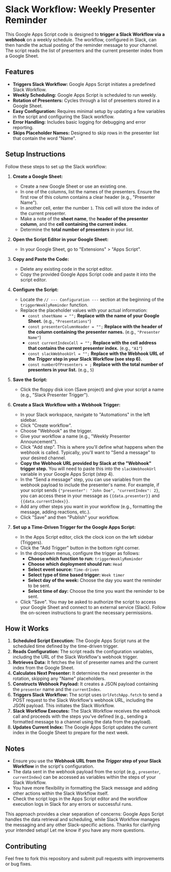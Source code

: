 # Slack Workflow: Weekly Presenter Reminder

This Google Apps Script code is designed to **trigger a Slack Workflow via a webhook** on a weekly schedule. The workflow, configured in Slack, can then handle the actual posting of the reminder message to your channel. The script reads the list of presenters and the current presenter index from a Google Sheet.

## Features

* **Triggers Slack Workflow:** Google Apps Script initiates a predefined Slack Workflow.
* **Weekly Scheduling:** Google Apps Script is scheduled to run weekly.
* **Rotation of Presenters:** Cycles through a list of presenters stored in a Google Sheet.
* **Easy Configuration:** Requires minimal setup by updating a few variables in the script and configuring the Slack workflow.
* **Error Handling:** Includes basic logging for debugging and error reporting.
* **Skips Placeholder Names:** Designed to skip rows in the presenter list that contain the word "Name".

## Setup Instructions

Follow these steps to set up the Slack workflow:

1.  **Create a Google Sheet:**
    * Create a new Google Sheet or use an existing one.
    * In one of the columns, list the names of the presenters. Ensure the first row of this column contains a clear header (e.g., "Presenter Name").
    * In another cell, enter the number `1`. This cell will store the index of the current presenter.
    * Make a note of the **sheet name**, the **header of the presenter column**, and the **cell containing the current index**.
    * Determine the **total number of presenters** in your list.

2.  **Open the Script Editor in your Google Sheet:**
    * In your Google Sheet, go to "Extensions" > "Apps Script".

3.  **Copy and Paste the Code:**
    * Delete any existing code in the script editor.
    * Copy the provided Google Apps Script code and paste it into the script editor.

4.  **Configure the Script:**
    * Locate the `// --- Configuration ---` section at the beginning of the `triggerWeeklyReminder` function.
    * Replace the placeholder values with your actual information:
        * `const sheetName = "";` **Replace with the name of your Google Sheet.** (e.g., `"Presentations"`)
        * `const presenterColumnHeader = "";` **Replace with the header of the column containing the presenter names.** (e.g., `"Presenter Name"`)
        * `const currentIndexCell = "";` **Replace with the cell address that contains the current presenter index.** (e.g., `"A1"`)
        * `const slackWebhookUrl = "";` **Replace with the Webhook URL of the *Trigger* step in your Slack Workflow (see step 6).**
        * `const numberOfPresenters = ;` **Replace with the total number of presenters in your list.** (e.g., `5`)

5.  **Save the Script:**
    * Click the floppy disk icon (Save project) and give your script a name (e.g., "Slack Presenter Trigger").

6.  **Create a Slack Workflow with a Webhook Trigger:**
    * In your Slack workspace, navigate to "Automations" in the left sidebar.
    * Click "Create workflow".
    * Choose "Webhook" as the trigger.
    * Give your workflow a name (e.g., "Weekly Presenter Announcement").
    * Click "Add step". This is where you'll define what happens when the webhook is called. Typically, you'll want to "Send a message" to your desired channel.
    * **Copy the Webhook URL provided by Slack at the "Webhook" trigger step.** You will need to paste this into the `slackWebhookUrl` variable in your Google Apps Script (step 4).
    * In the "Send a message" step, you can use variables from the webhook payload to include the presenter's name. For example, if your script sends `{"presenter": "John Doe", "currentIndex": 2}`, you can access these in your message as `{{data.presenter}}` and `{{data.currentIndex}}`.
    * Add any other steps you want in your workflow (e.g., formatting the message, adding reactions, etc.).
    * Click "Save" and then "Publish" your workflow.

7.  **Set up a Time-Driven Trigger for the Google Apps Script:**
    * In the Apps Script editor, click the clock icon on the left sidebar (Triggers).
    * Click the "Add Trigger" button in the bottom right corner.
    * In the dropdown menus, configure the trigger as follows:
        * **Choose which function to run:** `triggerWeeklyReminder`
        * **Choose which deployment should run:** `Head`
        * **Select event source:** `Time-driven`
        * **Select type of time based trigger:** `Week timer`
        * **Select day of the week:** Choose the day you want the reminder to be sent.
        * **Select time of day:** Choose the time you want the reminder to be sent.
    * Click "Save". You may be asked to authorize the script to access your Google Sheet and connect to an external service (Slack). Follow the on-screen instructions to grant the necessary permissions.

## How it Works

1.  **Scheduled Script Execution:** The Google Apps Script runs at the scheduled time defined by the time-driven trigger.
2.  **Reads Configuration:** The script reads the configuration variables, including the URL of the Slack Workflow's webhook trigger.
3.  **Retrieves Data:** It fetches the list of presenter names and the current index from the Google Sheet.
4.  **Calculates Next Presenter:** It determines the next presenter in the rotation, skipping any "Name" placeholders.
5.  **Constructs Webhook Payload:** It creates a JSON payload containing the `presenter` name and the `currentIndex`.
6.  **Triggers Slack Workflow:** The script uses `UrlFetchApp.fetch` to send a POST request to the Slack Workflow's webhook URL, including the JSON payload. This initiates the Slack Workflow.
7.  **Slack Workflow Executes:** The Slack Workflow receives the webhook call and proceeds with the steps you've defined (e.g., sending a formatted message to a channel using the data from the payload).
8.  **Updates Current Index:** The Google Apps Script updates the current index in the Google Sheet to prepare for the next week.

## Notes

* Ensure you use the **Webhook URL from the *Trigger* step of your Slack Workflow** in the script's configuration.
* The data sent in the webhook payload from the script (e.g., `presenter`, `currentIndex`) can be accessed as variables within the steps of your Slack Workflow.
* You have more flexibility in formatting the Slack message and adding other actions within the Slack Workflow itself.
* Check the script logs in the Apps Script editor and the workflow execution logs in Slack for any errors or successful runs.

This approach provides a clear separation of concerns: Google Apps Script handles the data retrieval and scheduling, while Slack Workflow manages the messaging and any other Slack-specific actions. Thanks for clarifying your intended setup! Let me know if you have any more questions.

## Contributing

Feel free to fork this repository and submit pull requests with improvements or bug fixes.
